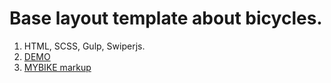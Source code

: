 # Base layout template about bicycles.
1. HTML, SCSS, Gulp, Swiperjs.
2. [DEMO](https://svitjojo.github.io/MyBike-landing/)
3. [MYBIKE markup](https://www.figma.com/file/NZQAIydtHo5QkINyGLHNcq/BIKE-New-Version?node-id=0%3A1)

